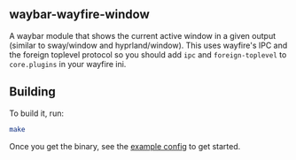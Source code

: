 ## waybar-wayfire-window

A waybar module that shows the current active window in a given output (similar to sway/window and hyprland/window). This uses wayfire's IPC and the foreign toplevel protocol so you should add `ipc` and `foreign-toplevel` to `core.plugins` in your wayfire ini.

## Building

To build it, run:
```sh
make
```

Once you get the binary, see the [example config](https://github.com/norinorin/waybar-wayfire-window/tree/main/example_config) to get started.
